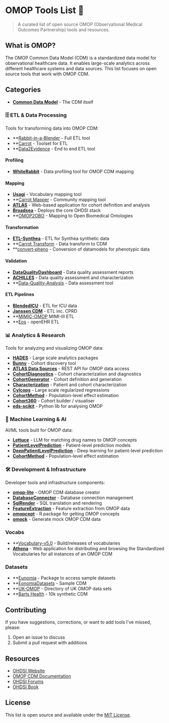 # OMOP Tools List 🏥

> A curated list of open source OMOP (Observational Medical Outcomes Partnership) tools and resources.

## What is OMOP?

The OMOP Common Data Model (CDM) is a standardized data model for observational healthcare data. It enables large-scale analytics across different healthcare systems and data sources. This list focuses on open source tools that work with OMOP CDM.


## Categories

- **[Common Data Model](https://github.com/OHDSI/CommonDataModel)** - The CDM itself

### 🗄️ ETL & Data Processing

Tools for transforming data into OMOP CDM:

- **[Rabbit-in-a-Blender](https://github.com/RADar-AZDelta/Rabbit-in-a-Blender) - Full ETL tool
- **[Carrot](https://github.com/Health-Informatics-UoN/carrot-mapper) - Toolset for ETL
- **[Data2Evidence](https://github.com/OHDSI/Data2Evidence) - End to end ETL tool

#### Profiling

- **[WhiteRabbit](https://github.com/OHDSI/WhiteRabbit)** - Data profiling tool for OMOP CDM mapping

#### Mapping

- **[Usagi](https://github.com/OHDSI/Usagi)** - Vocabulary mapping tool
- **[Carrot Mapper](https://github.com/Health-Informatics-UoN/carrot-mapper) - Community mapping tool
- **[ATLAS](https://github.com/OHDSI/Atlas)** - Web-based application for cohort definition and analysis
- **[Broadsea](https://github.com/OHDSI/Broadsea)** - Deploys the core OHDSI stack
- **[OMOP2OBO](https://github.com/callahantiff/OMOP2OBO) - Mapping to Open Biomedical Ontologies


#### Transformation

- **[ETL-Synthea](https://github.com/OHDSI/ETL-Synthea)** - ETL for Synthea synthetic data
- **[Carrot Transform](https://github.com/Health-Informatics-UoN/carrot-transform) - Data transform to CDM
- **[convert-pheno](https://github.com/CNAG-Biomedical-Informatics/convert-pheno) - Conversion of datamodels for phenotypic data


#### Validation

- **[DataQualityDashboard](https://github.com/OHDSI/DataQualityDashboard)** - Data quality assessment reports
- **[ACHILLES](https://github.com/OHDSI/Achilles)** - Data quality assessment and characterization
- **[Data-Quality-Analysis](https://github.com/PEDSnet/Data-Quality-Analysis) - Data assessment tool

#### ETL Pipelines

- **[BlendedICU](https://github.com/USM-CHU-FGuyon/BlendedICU)** - ETL for ICU data
- **[Janssen CDM](https://ohdsi.github.io/ETL-LambdaBuilder/)** - ETL inc. CPRD
- **[MIMIC-OMOP](https://github.com/MIT-LCP/mimic-omop) MIMI-III ETL
- **[Eos](https://github.com/SevKohler/Eos) - openEHR ETL



### 📊 Analytics & Research

Tools for analyzing and visualizing OMOP data:

- **[HADES](https://github.com/OHDSI/Hades)** - Large scale analytics packages
- **[Bunny](https://bunny.health)** - Cohort discovery tool
- **[ATLAS Data Sources](https://github.com/OHDSI/WebAPI)** - REST API for OMOP data access
- **[CohortDiagnostics](https://github.com/OHDSI/CohortDiagnostics)** - Cohort characterization and diagnostics
- **[CohortGenerator](https://github.com/OHDSI/CohortGenerator)** - Cohort definition and generation
- **[Characterization](https://github.com/OHDSI/Characterization)** - Patient and cohort characterization
- **[Cylcops](https://github.com/OHDSI/Cyclops)** - Large scale regularized regressions
- **[CohortMethod](https://github.com/OHDSI/CohortMethod)** - Population-level effect estimation
- **[Cohort360](https://docs.cohort360.org)** - Cohort builder / visualiser
- **[eds-scikit](https://github.com/aphp/eds-scikit)** - Python lib for analysing OMOP

### 🤖 Machine Learning & AI

AI/ML tools built for OMOP data:

- **[Lettuce](https://github.com/Health-Informatics-UoN/lettuce/)** - LLM for matching drug names to OMOP concepts
- **[PatientLevelPrediction](https://github.com/OHDSI/PatientLevelPrediction)** - Patient-level prediction models
- **[DeepPatientLevelPrediction](https://github.com/OHDSI/DeepPatientLevelPrediction)** - Deep learning for patient-level prediction
- **[CohortMethod](https://github.com/OHDSI/CohortMethod)** - Population-level effect estimation

### 🛠️ Development & Infrastructure

Developer tools and infrastructure components:

- **[omop-lite](https://github.com/Health-Informatics-UoN/omop-lite)** - OMOP CDM database creator
- **[DatabaseConnector](https://github.com/OHDSI/DatabaseConnector)** - Database connection management
- **[SqlRender](https://github.com/OHDSI/SqlRender)** - SQL translation and rendering
- **[FeatureExtraction](https://github.com/OHDSI/FeatureExtraction)** - Feature extraction from OMOP data
- **[omopcept](https://github.com/SAFEHR-data/omopcept)** - R package for getting OMOP concepts
- **[omock](https://github.com/OHDSI/omock)** - Generate mock OMOP CDM data


### Vocabs

- **[Vocabulary-v5.0](https://github.com/OHDSI/Vocabulary-v5.0) - Build/releases of vocabularies
- **[Athena](https://github.com/OHDSI/Athena)** - Web application for distributing and browsing the Standardized Vocabularies for all instances of an OMOP CDM

### Datasets

- **[Eunomia](https://github.com/OHDSI/Eunomia) - Package to access sample datasets
- **[EonomiaDatasets](https://github.com/ohdsi/EunomiaDatasets) - Sample CDM
- **[UK-OMOP](https://github.com/HDRUK/UK-OMOP) - Directory of UK OMOP data sets
- **[Barts Health](https://data.bartshealth.nhs.uk/Our-Data/) - 10k synthetic CDM

## Contributing

If you have suggestions, corrections, or want to add tools I've missed, please:

1. Open an issue to discuss
2. Submit a pull request with additions

## Resources

- [OHDSI Website](https://ohdsi.org/)
- [OMOP CDM Documentation](https://ohdsi.org/web/wiki/doku.php?id=documentation:software:data_quality)
- [OHDSI Forums](https://forums.ohdsi.org/)
- [OHDSI Book](https://ohdsi.github.io/TheBookOfOhdsi/)

## License

This list is open source and available under the [MIT License](LICENSE).
